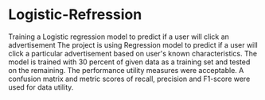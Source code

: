 # Logistic-Refression
Training a Logistic regression model to predict if a user will click an advertisement
The project is using Regression model to predict if a user will click a particular advertisement based on user's known characteristics.  The model is trained with 30 percent of given data as a training set and tested on the remaining. The performance utility measures were acceptable. A confusion matrix and metric scores of recall, precision and F1-score were used for data utility. 
